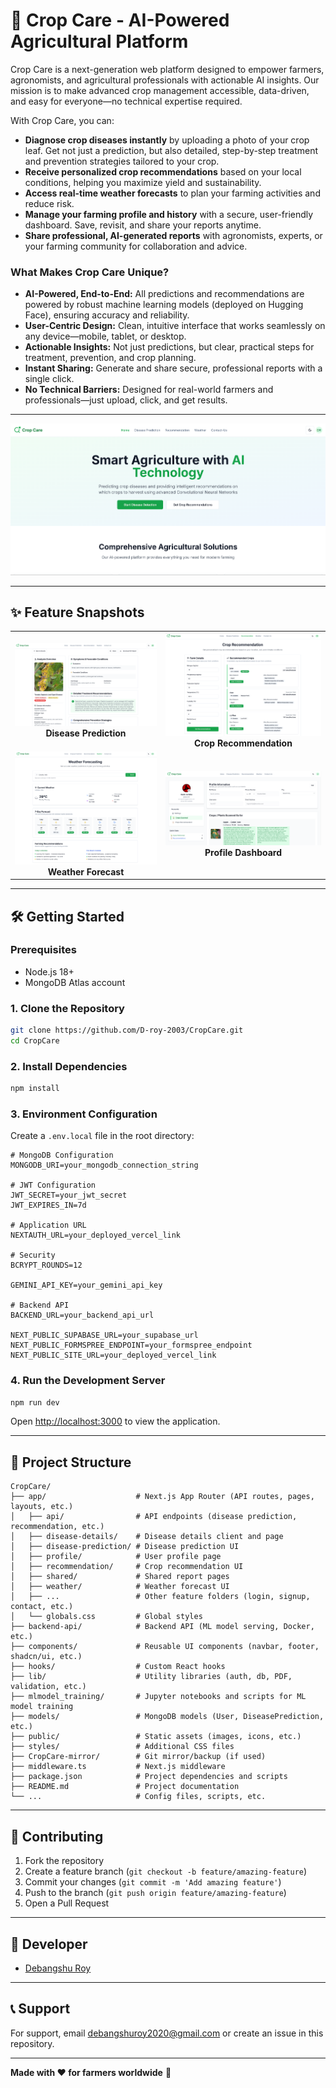 # 🌾 Crop Care - AI-Powered Agricultural Platform

Crop Care is a next-generation web platform designed to empower farmers, agronomists, and agricultural professionals with actionable AI insights. Our mission is to make advanced crop management accessible, data-driven, and easy for everyone—no technical expertise required.

With Crop Care, you can:
- **Diagnose crop diseases instantly** by uploading a photo of your crop leaf. Get not just a prediction, but also detailed, step-by-step treatment and prevention strategies tailored to your crop.
- **Receive personalized crop recommendations** based on your local conditions, helping you maximize yield and sustainability.
- **Access real-time weather forecasts** to plan your farming activities and reduce risk.
- **Manage your farming profile and history** with a secure, user-friendly dashboard. Save, revisit, and share your reports anytime.
- **Share professional, AI-generated reports** with agronomists, experts, or your farming community for collaboration and advice.

### What Makes Crop Care Unique?
- **AI-Powered, End-to-End:** All predictions and recommendations are powered by robust machine learning models (deployed on Hugging Face), ensuring accuracy and reliability.
- **User-Centric Design:** Clean, intuitive interface that works seamlessly on any device—mobile, tablet, or desktop.
- **Actionable Insights:** Not just predictions, but clear, practical steps for treatment, prevention, and crop planning.
- **Instant Sharing:** Generate and share secure, professional reports with a single click.
- **No Technical Barriers:** Designed for real-world farmers and professionals—just upload, click, and get results.

---

![Landing Page](public/landing.png)

---

## ✨ Feature Snapshots

<table>
  <tr>
    <td align="center"><img src="public/disease_pred.png" alt="Disease Prediction" width="350"/><br/><b>Disease Prediction</b></td>
    <td align="center"><img src="public/recommendation.png" alt="Crop Recommendation" width="350"/><br/><b>Crop Recommendation</b></td>
  </tr>
  <tr>
    <td align="center"><img src="public/weather.png" alt="Weather Forecast" width="350"/><br/><b>Weather Forecast</b></td>
    <td align="center"><img src="public/profile.png" alt="Profile Dashboard" width="350"/><br/><b>Profile Dashboard</b></td>
  </tr>
</table>

---

## 🛠️ Getting Started

### Prerequisites
- Node.js 18+
- MongoDB Atlas account

### 1. Clone the Repository
```bash
git clone https://github.com/D-roy-2003/CropCare.git
cd CropCare
```

### 2. Install Dependencies
```bash
npm install
```

### 3. Environment Configuration
Create a `.env.local` file in the root directory:

```env
# MongoDB Configuration
MONGODB_URI=your_mongodb_connection_string

# JWT Configuration
JWT_SECRET=your_jwt_secret
JWT_EXPIRES_IN=7d

# Application URL
NEXTAUTH_URL=your_deployed_vercel_link

# Security
BCRYPT_ROUNDS=12

GEMINI_API_KEY=your_gemini_api_key

# Backend API
BACKEND_URL=your_backend_api_url

NEXT_PUBLIC_SUPABASE_URL=your_supabase_url
NEXT_PUBLIC_FORMSPREE_ENDPOINT=your_formspree_endpoint
NEXT_PUBLIC_SITE_URL=your_deployed_vercel_link
```

### 4. Run the Development Server
```bash
npm run dev
```

Open [http://localhost:3000](http://localhost:3000) to view the application.

---

## 📁 Project Structure

```plaintext
CropCare/
├── app/                    # Next.js App Router (API routes, pages, layouts, etc.)
│   ├── api/                # API endpoints (disease prediction, recommendation, etc.)
│   ├── disease-details/    # Disease details client and page
│   ├── disease-prediction/ # Disease prediction UI
│   ├── profile/            # User profile page
│   ├── recommendation/     # Crop recommendation UI
│   ├── shared/             # Shared report pages
│   ├── weather/            # Weather forecast UI
│   ├── ...                 # Other feature folders (login, signup, contact, etc.)
│   └── globals.css         # Global styles
├── backend-api/            # Backend API (ML model serving, Docker, etc.)
├── components/             # Reusable UI components (navbar, footer, shadcn/ui, etc.)
├── hooks/                  # Custom React hooks
├── lib/                    # Utility libraries (auth, db, PDF, validation, etc.)
├── mlmodel_training/       # Jupyter notebooks and scripts for ML model training
├── models/                 # MongoDB models (User, DiseasePrediction, etc.)
├── public/                 # Static assets (images, icons, etc.)
├── styles/                 # Additional CSS files
├── CropCare-mirror/        # Git mirror/backup (if used)
├── middleware.ts           # Next.js middleware
├── package.json            # Project dependencies and scripts
├── README.md               # Project documentation
└── ...                     # Config files, scripts, etc.
```

---

## 🤝 Contributing

1. Fork the repository
2. Create a feature branch (`git checkout -b feature/amazing-feature`)
3. Commit your changes (`git commit -m 'Add amazing feature'`)
4. Push to the branch (`git push origin feature/amazing-feature`)
5. Open a Pull Request


---

## 👤 Developer

- [Debangshu Roy](https://github.com/D-roy-2003)

---

## 📞 Support

For support, email debangshuroy2020@gmail.com or create an issue in this repository.

---

**Made with ❤️ for farmers worldwide** 🌾
